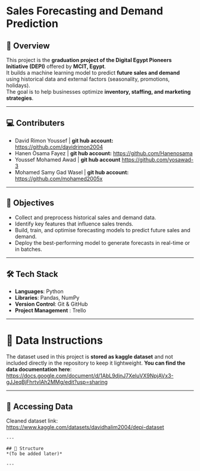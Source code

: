 # Sales Forecasting and Demand Prediction

## 📌 Overview
This project is the **graduation project of the Digital Egypt Pioneers Initiative (DEPI)** offered by **MCIT, Egypt**.  
It builds a machine learning model to predict **future sales and demand** using historical data and external factors (seasonality, promotions, holidays).  
The goal is to help businesses optimize **inventory, staffing, and marketing strategies**.


---

## 💻 Contributers
- David Rimon Youssef | **git hub account:** https://github.com/davidrimon2004
- Hanen Osama Fayez  | **git hub account:** https://github.com/Hanenosama
- Youssef Mohamed Awad | **git hub account** https://github.com/yosawad-3
- Mohamed Samy Gad Wasel | **git hub account:** https://github.com/mohamed2005x
---

## 🎯 Objectives
- Collect and preprocess historical sales and demand data.
- Identify key features that influence sales trends.
- Build, train, and optimise forecasting models to predict future sales and demand.
- Deploy the best-performing model to generate forecasts in real-time or in batches.

---

## 🛠️ Tech Stack
- **Languages**: Python  
- **Libraries**: Pandas, NumPy   
- **Version Control**: Git & GitHub  
- **Project Management** : Trello

---

# 📂 Data Instructions

The dataset used in this project is **stored as kaggle dataset** and not included directly in the repository to keep it lightweight.
 **You can find the data documentation here**: https://docs.google.com/document/d/1AbL9djnJ7XeluVX9NpjAVx3-gJJeqBjFhrtvIAh2MMg/edit?usp=sharing
 
 ---

## 🔗 Accessing Data 
Cleaned dataset link: https://www.kaggle.com/datasets/davidhalim2004/depi-dataset

```
---

## 📂 Structure
*(To be added later)*

---
